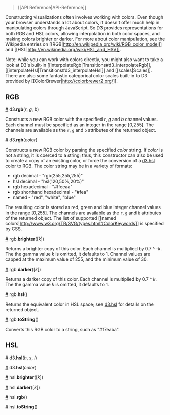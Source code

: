 > [[API Reference|API-Reference]]

Constructing visualizations often involves working with colors. Even though your browser understands a lot about colors, it doesn't offer much help in manipulating colors through JavaScript. So D3 provides representations for both RGB and HSL colors, allowing interpolation in both color spaces, and making colors brighter or darker. For more about color manipulation, see the Wikipedia entries on [[RGB|http://en.wikipedia.org/wiki/RGB_color_model]] and [[HSL|http://en.wikipedia.org/wiki/HSL_and_HSV]].

Note: while you can work with colors directly, you might also want to take a look at D3's built-in [[interpolateRgb|Transitions#d3_interpolateRgb]], [[interpolateHsl|Transitions#d3_interpolateHsl]] and [[scales|Scales]]. There are also some fantastic categorical color scales built-in to D3 provided by [[ColorBrewer|http://colorbrewer2.org/]].

## RGB

<a name="d3_rgb" href="#d3_rgb">#</a> d3.<b>rgb</b>(<i>r</i>, <i>g</i>, <i>b</i>)

Constructs a new RGB color with the specified *r*, *g* and *b* channel values. Each channel must be specified as an integer in the range [0,255]. The channels are available as the `r`, `g` and `b` attributes of the returned object.

<a href="#d3_rgb">#</a> d3.<b>rgb</b>(<i>color</i>)

Constructs a new RGB color by parsing the specified *color* string. If *color* is not a string, it is coerced to a string; thus, this constructor can also be used to create a copy of an existing color, or force the conversion of a [d3.hsl](#d3_hsl) color to RGB. The color string may be in a variety of formats:

* rgb decimal - "rgb(255,255,255)"
* hsl decimal - "hsl(120,50%,20%)"
* rgb hexadecimal - "#ffeeaa"
* rgb shorthand hexadecimal - "#fea"
* named - "red", "white", "blue"

The resulting color is stored as red, green and blue integer channel values in the range [0,255]. The channels are available as the `r`, `g` and `b` attributes of the returned object. The list of supported [[named colors|http://www.w3.org/TR/SVG/types.html#ColorKeywords]] is specified by CSS.

<a name="rgb_brighter" href="#rgb_brighter">#</a> rgb.<b>brighter</b>([<i>k</i>])

Returns a brighter copy of this color. Each channel is multiplied by 0.7 ^ *-k*. The the gamma value *k* is omitted, it defaults to 1. Channel values are capped at the maximum value of 255, and the minimum value of 30.

<a name="rgb_darker" href="#rgb_darker">#</a> rgb.<b>darker</b>([<i>k</i>])

Returns a darker copy of this color. Each channel is multiplied by 0.7 ^ *k*. The the gamma value *k* is omitted, it defaults to 1.

<a name="rgb_hsl" href="#rgb_hsl">#</a> rgb.<b>hsl</b>()

Returns the equivalent color in HSL space; see [d3.hsl](#d3_hsl) for details on the returned object.

<a name="rgb_toString" href="#rgb_toString">#</a> rgb.<b>toString</b>()

Converts this RGB color to a string, such as "#f7eaba".

## HSL

<a name="d3_hsl" href="#d3_hsl">#</a> d3.<b>hsl</b>(<i>h</i>, <i>s</i>, <i>l</i>)

<a href="#d3_hsl">#</a> d3.<b>hsl</b>(<i>color</i>)

<a name="hsl_brighter" href="#hsl_brighter">#</a> hsl.<b>brighter</b>([<i>k</i>])

<a name="hsl_darker" href="#hsl_darker">#</a> hsl.<b>darker</b>([<i>k</i>])

<a name="hsl_rgb" href="#hsl_rgb">#</a> hsl.<b>rgb</b>()

<a name="hsl_toString" href="#hsl_toString">#</a> hsl.<b>toString</b>()
